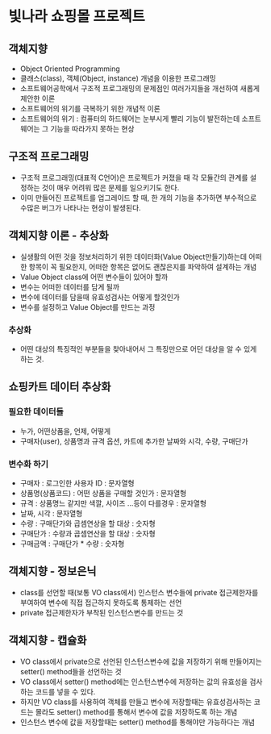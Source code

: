 # 빛나라 쇼핑몰 프로젝트

## 객체지향
* Object Oriented Programming
* 클래스(class), 객체(Object, instance) 개념을 이용한 프로그래밍
* 소프트웨어공학에서 구조적 프로그래밍의 문제점인 여러가지들을 개선하여 새롭게 제안한 이론
* 소프트웨어의 위기를 극복하기 위한 개념적 이론
* 소프트웨어의 위기 : 컴퓨터의 하드웨어는 눈부시게 빨리 기능이 발전하는데 소프트웨어는 그 기능을 따라가지 못하는 현상

## 구조적 프로그래밍
* 구조적 프로그래밍(대표적 C언어)은 프로젝트가 커졌을 때 각 모듈간의 관계를 설정하는 것이 매우 어려워 많은 문제를 일으키기도 한다.
* 이미 만들어진 프로젝트를 업그레이드 할 때, 한 개의 기능을 추가하면 부수적으로 수많은 버그가 나타나는  현상이 발생된다.

## 객체지향 이론 - 추상화
* 실생활의 어떤 것을 정보처리하기 위한 데이터화(Value Object만들기)하는데 어떠한 항목이 꼭 필요한지, 어떠한 항목은 없어도 괜찮은지를 파악하여 설계하는 개념
* Value Object class에 어떤 변수들이 있어야 할까
* 변수는 어떠한 데이터를 담게 될까
* 변수에 데이터를 담을때 유효성검사는 어떻게 할것인가
* 변수를 설정하고 Value Object를 만드는 과정

### 추상화
* 어떤 대상의 특징적인 부분들을 찾아내어서 그 특징만으로 어던 대상을 알 수 있게 하는 것.

## 쇼핑카트 데이터 추상화
### 필요한 데이터들
* 누가, 어떤상품을, 언제, 어떻게
* 구매자(user), 상품명과 규격 옵션, 카트에 추가한 날짜와 시각, 수량, 구매단가

### 변수화 하기
* 구매자 : 로그인한 사용자 ID : 문자열형
* 상품명(상품코드) : 어떤 상품을 구매할 것인가 : 문자열형
* 규격 : 상품명느 같지만 색깔, 사이즈 ...등이 다를경우 : 문자열형
* 날짜, 시각 : 문자열형
* 수량 : 구매단가와 곱셈연상을 할 대상 : 숫자형
* 구매단가 : 수량과 곱셈연산을 할 대상 : 숫자형
* 구매금액 : 구매단가 * 수량 : 숫자형

## 객체지향 - 정보은닉
* class를 선언할 때(보통 VO class에서) 인스턴스 변수들에 private 접근제한자를 부여하여 변수에 직접 접근하지 못하도록 통제하는 선언
* private 접근제한자가 부착된 인스턴스변수를 만드는 것

## 객체지향 - 캡슐화
* VO class에서 private으로 선언된 인스턴스변수에 값을 저장하기 위해 만들어지는 setter() method들을 선언하는 것
* VO class에서 setter() method에는 인스턴스변수에 저장하는 값의 유효성을 검사하는 코드를 넣을 수 있다.
* 하지만 VO class를 사용하여 객체를 만들고 변수에 저장할때는 유효성검사하는 코드는 몰라도 setter() method를 통해서 변수에 값을 저장하도록 하는 개념
* 인스턴스 변수에 값을 저장할때는 setter() method를 통해야만 가능하다는 개념